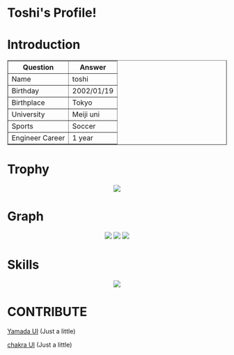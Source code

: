 # Toshi's Profile!

# Introduction
 <div align="center">
   <table border=1>
   <tr>
     <th>Question</th>
     <th>Answer</th>
   </tr>
   <tr>
     <td>Name</td>
     <td>toshi</td>
   </tr>
   <tr>
     <td>Birthday</td>
     <td>2002/01/19</td>
   </tr>
   <tr>
     <td>Birthplace</td>
     <td>Tokyo</td>
   </tr>
   <tr>
     <td>University</td>
     <td>Meiji uni</td>
   </tr>
   <tr>
     <td>Sports</td>
     <td>Soccer</td>
   </tr>
   <tr>
     <td>Engineer Career</td>
     <td>1 year</td>
   </tr>
 </table>
 </div>

# Trophy

<div align="center">
 <img src="https://github-profile-trophy.vercel.app/?username=toshi119&theme=onedark"/>
</div>

# Graph

<div align="center">
<img src="http://github-profile-summary-cards.vercel.app/api/cards/repos-per-language?username=toshi119&theme=github_dark"/> <img src="http://github-profile-summary-cards.vercel.app/api/cards/most-commit-language?username=toshi119&theme=github_dark"/>
<img src="http://github-profile-summary-cards.vercel.app/api/cards/stats?username=toshi119&theme=github_dark"/>
 </div>


# Skills

<div align="center">

 <img src="https://skillicons.dev/icons?i=c,cpp,js,ts,py,go,lua,dart,html,css,nodejs,bun,express,react,nextjs,flask,sqlite,firebase,vercel,aws,flutter,raspberrypi,linux,vscode,git,github,md,latex,docker,postman"/>
</div>

# CONTRIBUTE

[Yamada UI](https://github.com/yamada-ui/yamada-ui) (Just a little)

[chakra UI](https://github.com/chakra-ui/chakra-ui) (Just a little)
